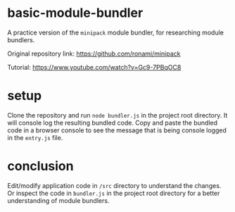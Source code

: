 # basic-module-bundler

A practice version of the `minipack` module bundler, for researching module bundlers.

Original repository link: https://github.com/ronami/minipack

Tutorial: https://www.youtube.com/watch?v=Gc9-7PBqOC8

# setup

Clone the repository and run `node bundler.js` in the project root directory.
It will console log the resulting bundled code. Copy and paste the bundled code in a browser console to see the message that is being console logged in the `entry.js` file.

# conclusion

Edit/modify application code in `/src` directory to understand the changes.
Or inspect the code in `bundler.js` in the project root directory for a better understanding of module bundlers.
